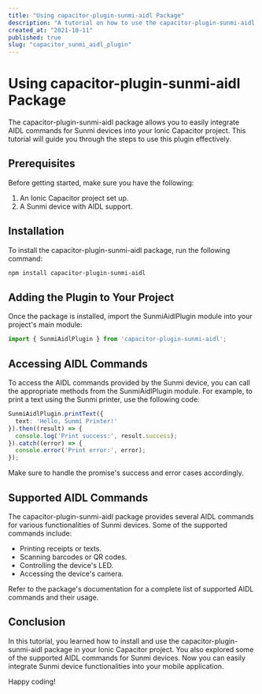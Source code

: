 ```yaml
---
title: "Using capacitor-plugin-sunmi-aidl Package"
description: "A tutorial on how to use the capacitor-plugin-sunmi-aidl package in your Ionic Capacitor project"
created_at: "2021-10-11"
published: true
slug: "capacitor_sunmi_aidl_plugin"
---
```


# Using capacitor-plugin-sunmi-aidl Package

The capacitor-plugin-sunmi-aidl package allows you to easily integrate AIDL commands for Sunmi devices into your Ionic Capacitor project. This tutorial will guide you through the steps to use this plugin effectively.

## Prerequisites

Before getting started, make sure you have the following:

1. An Ionic Capacitor project set up.
2. A Sunmi device with AIDL support.

## Installation

To install the capacitor-plugin-sunmi-aidl package, run the following command:

```bash
npm install capacitor-plugin-sunmi-aidl
```

## Adding the Plugin to Your Project

Once the package is installed, import the SunmiAidlPlugin module into your project's main module:

```typescript
import { SunmiAidlPlugin } from 'capacitor-plugin-sunmi-aidl';
```

## Accessing AIDL Commands

To access the AIDL commands provided by the Sunmi device, you can call the appropriate methods from the SunmiAidlPlugin module. For example, to print a text using the Sunmi printer, use the following code:

```typescript
SunmiAidlPlugin.printText({
  text: 'Hello, Sunmi Printer!'
}).then((result) => {
  console.log('Print success:', result.success);
}).catch((error) => {
  console.error('Print error:', error);
});
```

Make sure to handle the promise's success and error cases accordingly.

## Supported AIDL Commands

The capacitor-plugin-sunmi-aidl package provides several AIDL commands for various functionalities of Sunmi devices. Some of the supported commands include:

- Printing receipts or texts.
- Scanning barcodes or QR codes.
- Controlling the device's LED.
- Accessing the device's camera.

Refer to the package's documentation for a complete list of supported AIDL commands and their usage.

## Conclusion

In this tutorial, you learned how to install and use the capacitor-plugin-sunmi-aidl package in your Ionic Capacitor project. You also explored some of the supported AIDL commands for Sunmi devices. Now you can easily integrate Sunmi device functionalities into your mobile application.

Happy coding!